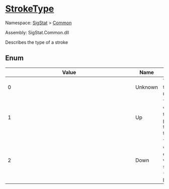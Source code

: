 # [StrokeType](./StrokeType.md)
Namespace: [SigStat]() > [Common](./README.md)

Assembly: SigStat.Common.dll


Describes the type of a stroke

##	Enum

| Value | Name | Summary | 
| --- | --- | --- | 
| <div style ="width:390px">0</div>| Unknown</div>| The type of the stroke is not known</div>| <br>
| <div style ="width:390px">1</div>| Up</div>| The stroke was made in the air (the pen did not tuch the tablet/paper)</div>| <br>
| <div style ="width:390px">2</div>| Down</div>| The stroke was made on the writing surface (tablet, paper etc.)</div>| <br>


